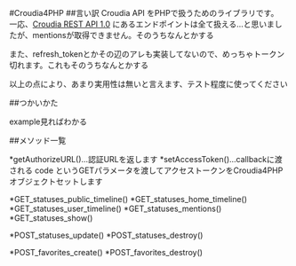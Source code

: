 #Croudia4PHP
##言い訳
Croudia API をPHPで扱うためのライブラリです。  
一応、[Croudia REST API 1.0](http://developer.croudia.com/docs/api10)
にあるエンドポイントは全て扱える…と思いましたが、mentionsが取得できません。そのうちなんとかする

また、refresh_tokenとかその辺のアレも実装してないので、めっちゃトークン切れます。これもそのうちなんとかする  

以上の点により、あまり実用性は無いと言えます、テスト程度に使ってください

##つかいかた

example見ればわかる

##メソッド一覧

*getAuthorizeURL()…認証URLを返します
*setAccessToken()…callbackに渡される code というGETパラメータを渡してアクセストークンをCroudia4PHPオブジェクトセットします

*GET_statuses_public_timeline()
*GET_statuses_home_timeline()
*GET_statuses_user_timeline()
*GET_statuses_mentions()
*GET_statuses_show()

*POST_statuses_update()
*POST_statuses_destroy()

*POST_favorites_create()
*POST_favorites_destroy()

